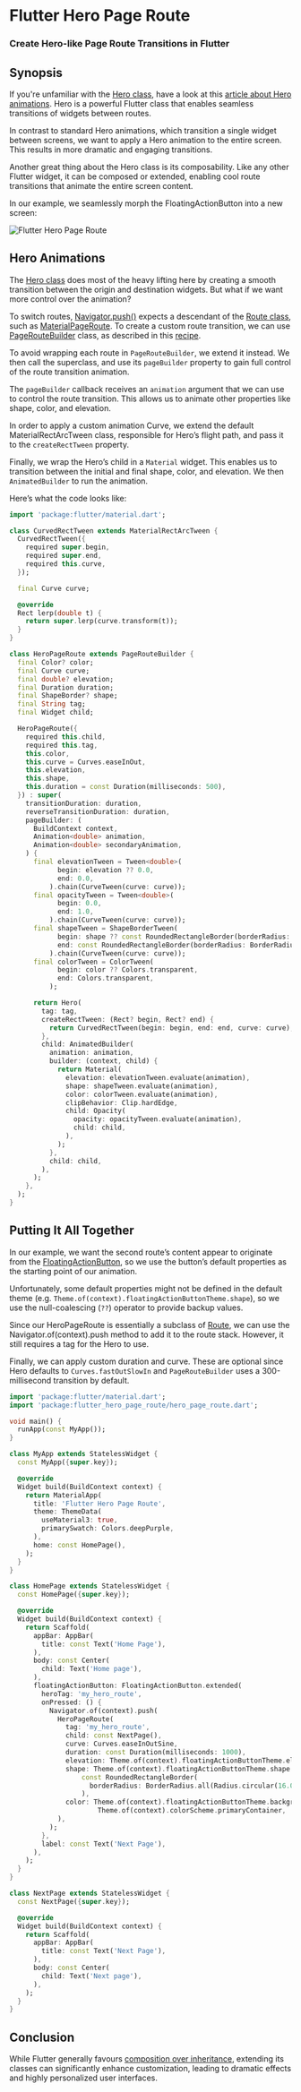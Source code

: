 # Flutter Hero Page Route
### Create Hero-like Page Route Transitions in Flutter

## Synopsis

If you're unfamiliar with the [Hero class](https://api.flutter.dev/flutter/widgets/Hero-class.html), have a look at this [article about Hero animations](https://docs.flutter.dev/ui/animations/hero-animations). Hero is a powerful Flutter class that enables seamless transitions of widgets between routes.

In contrast to standard Hero animations, which transition a single widget between screens, we want to apply a Hero animation to the entire screen. This results in more dramatic and engaging transitions.

Another great thing about the Hero class is its composability. Like any other Flutter widget, it can be composed or extended, enabling cool route transitions that animate the entire screen content.

In our example, we seamlessly morph the FloatingActionButton into a new screen:

![Flutter Hero Page Route](flutter_hero_page_route.gif)

## Hero Animations

The [Hero class](https://api.flutter.dev/flutter/widgets/Hero-class.html) does most of the heavy lifting here by creating a smooth transition between the origin and destination widgets. But what if we want more control over the animation?

To switch routes, [Navigator.push()](https://docs.flutter.dev/cookbook/navigation/navigation-basics#2-navigate-to-the-second-route-using-navigator-push) expects a descendant of the [Route class](https://api.flutter.dev/flutter/widgets/Route-class.html), such as [MaterialPageRoute](https://api.flutter.dev/flutter/material/MaterialPageRoute-class.html). To create a custom route transition, we can use [PageRouteBuilder](https://api.flutter.dev/flutter/widgets/PageRouteBuilder-class.html) class, as described in this [recipe](https://docs.flutter.dev/cookbook/animation/page-route-animation).

To avoid wrapping each route in `PageRouteBuilder`, we extend it instead. We then call the superclass, and use its `pageBuilder` property to gain full control of the route transition animation.

The `pageBuilder` callback receives an `animation` argument that we can use to control the route transition. This allows us to animate other properties like shape, color, and elevation.

In order to apply a custom animation Curve, we extend the default MaterialRectArcTween class, responsible for Hero’s flight path, and pass it to the `createRectTween` property.

Finally, we wrap the Hero’s child in a `Material` widget. This enables us to transition between the initial and final shape, color, and elevation. We then `AnimatedBuilder` to run the animation.

Here’s what the code looks like:

```dart
import 'package:flutter/material.dart';

class CurvedRectTween extends MaterialRectArcTween {
  CurvedRectTween({
    required super.begin,
    required super.end,
    required this.curve,
  });

  final Curve curve;

  @override
  Rect lerp(double t) {
    return super.lerp(curve.transform(t));
  }
}

class HeroPageRoute extends PageRouteBuilder {
  final Color? color;
  final Curve curve;
  final double? elevation;
  final Duration duration;
  final ShapeBorder? shape;
  final String tag;
  final Widget child;

  HeroPageRoute({
    required this.child,
    required this.tag,
    this.color,
    this.curve = Curves.easeInOut,
    this.elevation,
    this.shape,
    this.duration = const Duration(milliseconds: 500),
  }) : super(
    transitionDuration: duration,
    reverseTransitionDuration: duration,
    pageBuilder: (
      BuildContext context,
      Animation<double> animation,
      Animation<double> secondaryAnimation,
    ) {
      final elevationTween = Tween<double>(
            begin: elevation ?? 0.0, 
            end: 0.0,
          ).chain(CurveTween(curve: curve));
      final opacityTween = Tween<double>(
            begin: 0.0, 
            end: 1.0,
          ).chain(CurveTween(curve: curve));
      final shapeTween = ShapeBorderTween(
            begin: shape ?? const RoundedRectangleBorder(borderRadius: BorderRadius.zero),
            end: const RoundedRectangleBorder(borderRadius: BorderRadius.zero),
          ).chain(CurveTween(curve: curve));
      final colorTween = ColorTween(
            begin: color ?? Colors.transparent,
            end: Colors.transparent,
          );

      return Hero(
        tag: tag,
        createRectTween: (Rect? begin, Rect? end) {
          return CurvedRectTween(begin: begin, end: end, curve: curve);
        },
        child: AnimatedBuilder(
          animation: animation,
          builder: (context, child) {
            return Material(
              elevation: elevationTween.evaluate(animation),
              shape: shapeTween.evaluate(animation),
              color: colorTween.evaluate(animation),
              clipBehavior: Clip.hardEdge,
              child: Opacity(
                opacity: opacityTween.evaluate(animation),
                child: child,
              ),
            );
          },
          child: child,
        ),
      );
    },
  );
}
```

## Putting It All Together

In our example, we want the second route’s content appear to originate from the [FloatingActionButton](https://api.flutter.dev/flutter/material/FloatingActionButton-class.html), so we use the button’s default properties as the starting point of our animation.

Unfortunately, some default properties might not be defined in the default theme (e.g. `Theme.of(context).floatingActionButtonTheme.shape`), so we use the null-coalescing (`??`) operator to provide backup values.

Since our HeroPageRoute is essentially a subclass of [Route](https://api.flutter.dev/flutter/widgets/Route-class.html), we can use the Navigator.of(context).push method to add it to the route stack. However, it still requires a tag for the Hero to use.

Finally, we can apply custom duration and curve. These are optional since Hero defaults to `Curves.fastOutSlowIn` and `PageRouteBuilder` uses a 300-millisecond transition by default.

```dart
import 'package:flutter/material.dart';
import 'package:flutter_hero_page_route/hero_page_route.dart';

void main() {
  runApp(const MyApp());
}

class MyApp extends StatelessWidget {
  const MyApp({super.key});

  @override
  Widget build(BuildContext context) {
    return MaterialApp(
      title: 'Flutter Hero Page Route',
      theme: ThemeData(
        useMaterial3: true,
        primarySwatch: Colors.deepPurple,
      ),
      home: const HomePage(),
    );
  }
}

class HomePage extends StatelessWidget {
  const HomePage({super.key});

  @override
  Widget build(BuildContext context) {
    return Scaffold(
      appBar: AppBar(
        title: const Text('Home Page'),
      ),
      body: const Center(
        child: Text('Home page'),
      ),
      floatingActionButton: FloatingActionButton.extended(
        heroTag: 'my_hero_route',
        onPressed: () {
          Navigator.of(context).push(
            HeroPageRoute(
              tag: 'my_hero_route',
              child: const NextPage(),
              curve: Curves.easeInOutSine,
              duration: const Duration(milliseconds: 1000),
              elevation: Theme.of(context).floatingActionButtonTheme.elevation ?? 6.0,
              shape: Theme.of(context).floatingActionButtonTheme.shape ??
                  const RoundedRectangleBorder(
                    borderRadius: BorderRadius.all(Radius.circular(16.0)),
                  ),
              color: Theme.of(context).floatingActionButtonTheme.backgroundColor ??
                      Theme.of(context).colorScheme.primaryContainer,
            ),
          );
        },
        label: const Text('Next Page'),
      ),
    );
  }
}

class NextPage extends StatelessWidget {
  const NextPage({super.key});

  @override
  Widget build(BuildContext context) {
    return Scaffold(
      appBar: AppBar(
        title: const Text('Next Page'),
      ),
      body: const Center(
        child: Text('Next page'),
      ),
    );
  }
}
```

## Conclusion

While Flutter generally favours [composition over inheritance](https://docs.flutter.dev/resources/inside-flutter#aggressive-composability), extending its classes can significantly enhance customization, leading to dramatic effects and highly personalized user interfaces.